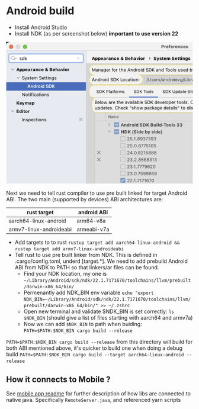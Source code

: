  # Android build


* Install Android Studio
* Install NDK (as per screenshot below)  **important to use version 22**

![omSupply Android NDK](./doc/omSupply_android_ndk.png)

Next we need to tell rust compiler to use pre built linked for target Android ABI.
The two main (supported by devices) ABI architectures are: 

| rust target             | android ABI |
|-------------------------|-------------|
| aarch64-linux-android   | arm64-v8a   |
| armv7-linux-androideabi | armeabi-v7a |

* Add targets to to rust `rustup target add aarch64-linux-android && rustup target add armv7-linux-androideabi`
* Tell rust to use pre built linker from NDK. This is defined in .cargo/config.toml, underd [target.*]. We need to add prebuild Android ABI from NDK to PATH so that linkers/ar files can be found. 
   * Find your NDK location, my one is `~/Library/Android/sdk/ndk/22.1.7171670/toolchains/llvm/prebuilt/darwin-x86_64/bin/`
   * Permenantly add NDK_BIN env variable `echo "export NDK_BIN=~/Library/Android/sdk/ndk/22.1.7171670/toolchains/llvm/prebuilt/darwin-x86_64/bin/" >> ~/.zshrc`
   * Open new terminal and validate $NDK_BIN is set correctly: `ls $NDK_BIN` (should give a list of files starting with aarch64 and armv7a)
   * Now we can add `$NDK_BIN` to path when buiding: `PATH=$PATH:$NDK_BIN cargo build --release`

`PATH=$PATH:$NDK_BIN cargo build --release` from this directory will build for both ABI mentioned above, it's quicker to build one when doing a debug build `PATH=$PATH:$NDK_BIN cargo build --target aarch64-linux-android --release`

## How it connects to Mobile ?

See [mobile app readme](../../client/packages/mobile/README.md) for further description of how libs are connected to native java. Specifically `RemoteServer.java`, and referenced yarn scripts